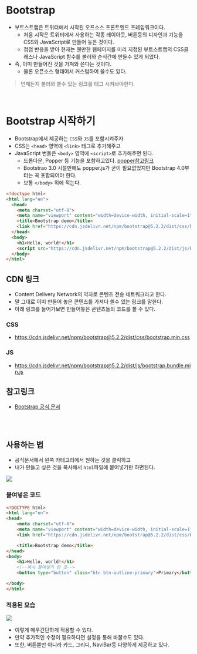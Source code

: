 # Bootstrap
 - 부트스트랩은 트위터에서 시작된 오프소스 프론트엔드 프레임워크이다.
   - 처음 시작은 트위터에서 사용하는 각종 레이아웃, 버튼등의 디자인과 기능을 CSS와 JavaScript로 만들어 놓은 것이다.
   - 점점 반응을 받아 현재는 웬만한 웹페이지를 미리 지정된 부트스트랩의 CSS클래스나 JavaScript 함수를 불러와 순식간에 만들수 있게 되었다.
 - 즉, 이미 만들어진 것을 가져와 쓴다는 것이다.
   - 물론 오픈소스 형태여서 커스텀하여 쓸수도 있다.
> 언제든지 불러와 쓸수 있는 링크를 태그 시켜놔야한다. 

<br>

# Bootstrap 시작하기
- Bootstrap에서 제공하는 `CSS`와 `JS`를 포함시켜주자
- CSS는 `<head>` 영역에 `<link>` 태그로 추가해주고 
- JavaScript 번들은 `<body>` 영역에 `<script>`로 추가해주면 된다.
  - 드롭다운, Popper 등 기능을 포함하고있다. [popper참고링크](https://popper.js.org/)
  - Bootstrao 3.0 시절만해도 popper.js가 굳이 필요없었지만 Bootstrap 4.0부터는 꼭 포함되어야 한다.
  - 보통 `</body>` 위에 적는다.
  
```html
<!doctype html>
<html lang="en">
  <head>
    <meta charset="utf-8">
    <meta name="viewport" content="width=device-width, initial-scale=1">
    <title>Bootstrap demo</title>
    <link href="https://cdn.jsdelivr.net/npm/bootstrap@5.2.2/dist/css/bootstrap.min.css" rel="stylesheet" integrity="sha384-Zenh87qX5JnK2Jl0vWa8Ck2rdkQ2Bzep5IDxbcnCeuOxjzrPF/et3URy9Bv1WTRi" crossorigin="anonymous">
  </head>
  <body>
    <h1>Hello, world!</h1>
    <script src="https://cdn.jsdelivr.net/npm/bootstrap@5.2.2/dist/js/bootstrap.bundle.min.js" integrity="sha384-OERcA2EqjJCMA+/3y+gxIOqMEjwtxJY7qPCqsdltbNJuaOe923+mo//f6V8Qbsw3" crossorigin="anonymous"></script>
  </body>
</html>
```


## CDN 링크 
 - Content Delivery Network의 약자로 콘텐츠 전송 네트워크라고 한다.
 - 말 그대로 이미 만들어 놓은 콘텐츠를 가져다 쓸수 있는 링크를 말한다.
 - 아래 링크를 들어가보면 만들어놓은 콘텐츠들의 코드를 볼 수 있다.
### CSS
 - https://cdn.jsdelivr.net/npm/bootstrap@5.2.2/dist/css/bootstrap.min.css
### JS
 - https://cdn.jsdelivr.net/npm/bootstrap@5.2.2/dist/js/bootstrap.bundle.min.js 

## 참고링크
 - [Bootstrap  공식 문서](https://getbootstrap.kr/docs/5.2/getting-started/introduction/#cdn-%EB%A7%81%ED%81%AC)

<br>
<br>

## 사용하는 법
- 공식문서에서 왼쪽 카테고리에서 원하는 것을 클릭하고
- 내가 만들고 싶은 것을 복사해서 `html`파일에 붙여넣기만 하면된다.
<img src="https://user-images.githubusercontent.com/104331549/202917919-3b405ba8-7b0f-4749-870d-6a10d8cc23d1.png">

### 붙여넣은 코드

```html
<!DOCTYPE html>
<html lang="en">
<head>
    <meta charset="utf-8">
    <meta name="viewport" content="width=device-width, initial-scale=1">
    <link href="https://cdn.jsdelivr.net/npm/bootstrap@5.2.2/dist/css/bootstrap.min.css" rel="stylesheet" integrity="sha384-Zenh87qX5JnK2Jl0vWa8Ck2rdkQ2Bzep5IDxbcnCeuOxjzrPF/et3URy9Bv1WTRi" crossorigin="anonymous">

    <title>Bootstrap demo</title>
</head>
<body>
    <h1>Hello, world!</h1>
    <!--복사 붙여넣기 한 곳-->
    <button type="button" class="btn btn-outline-primary">Primary</button>

</body>
</html>
```

### 적용된 모습
<img src = "https://user-images.githubusercontent.com/104331549/202918039-212ea9be-7de5-4fc0-ac19-4978f98bcd2f.png">

 - 이렇게 매우간단하게 적용할 수 있다. 
 - 만약 추가적인 수정이 필요하다면 설정을 통해 바꿀수도 있다.
 - 또한, 버튼뿐만 아니라 카드, 그리디, NaviBar등 다양하게 제공하고 있다.

